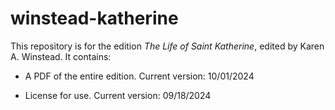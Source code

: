 # winstead-katherine

This repository is for the edition _The Life of Saint Katherine_, edited by Karen A. Winstead. It contains:

-	A PDF of the entire edition. Current version: 10/01/2024

-	License for use. Current version: 09/18/2024
